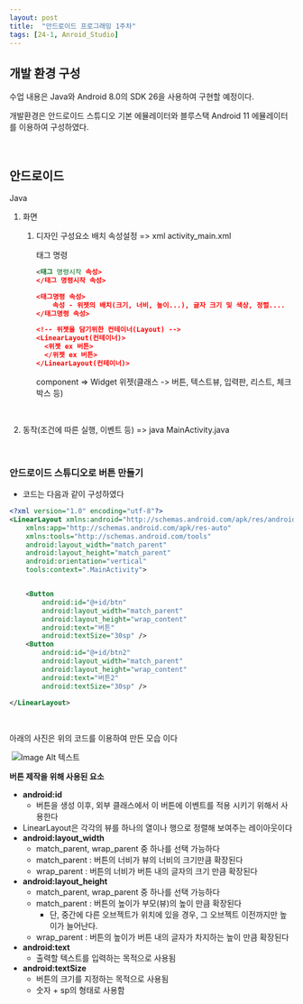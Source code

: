 ```yaml
---
layout: post
title:  "안드로이드 프로그래밍 1주차"
tags: [24-1, Anroid_Studio]
---
```


## 개발 환경 구성

수업 내용은 Java와 Android 8.0의 SDK 26을 사용하여 구현할 예정이다.

개발환경은 안드로이드 스튜디오 기본 에뮬레이터와 블루스택 Android 11 에뮬레이터를 이용하여 구성하였다.

<br/>

## 안드로이드

Java

1. 화면

   1) 디자인 구성요소 배치 속성설정 => xml activity_main.xml

      태그 명령

      ```xml
      <태그 명령시작 속성>  
      </태그 명령시작 속성>
      
      <태그명령 속성> 
          속성 - 위젯의 배치(크기, 너비, 높이...), 글자 크기 및 색상, 정렬....  
      </태그명령 속성>
      
      <!-- 위젯을 담기위한 컨테이너(Layout) -->
      <LinearLayout(컨테이너)>  
      	<위젯 ex 버튼>  
      	</위젯 ex 버튼>
      </LinearLayout(컨테이너)>  
      ```

      component => Widget 위젯(클래스 -> 버튼, 텍스트뷰, 입력판, 리스트, 체크박스 등)
      
      <br>

2. 동작(조건에 따른 실행, 이벤트 등) =>  java MainActivity.java

<br/>

### 안드로이드 스튜디오로 버튼 만들기

- 코드는 다음과 같이 구성하였다

~~~xml
<?xml version="1.0" encoding="utf-8"?>
<LinearLayout xmlns:android="http://schemas.android.com/apk/res/android"
    xmlns:app="http://schemas.android.com/apk/res-auto"
    xmlns:tools="http://schemas.android.com/tools"
    android:layout_width="match_parent"
    android:layout_height="match_parent"
    android:orientation="vertical"
    tools:context=".MainActivity">


    <Button
        android:id="@+id/btn"
        android:layout_width="match_parent"
        android:layout_height="wrap_content"
        android:text="버튼"
        android:textSize="30sp" />
    <Button
        android:id="@+id/btn2"
        android:layout_width="match_parent"
        android:layout_height="wrap_content"
        android:text="버튼2"
        android:textSize="30sp" />

</LinearLayout>
~~~

<br>

아래의 사진은 위의 코드를 이용하여 만든 모습 이다

​    ![Image Alt 텍스트]({{link}}/assets/img/Android/1nd/Android_Button_Create_Ex.png )

**버튼 제작을 위해 사용된 요소**

- **android:id**
  - 버튼을 생성 이후, 외부 클래스에서 이 버튼에 이벤트를 적용 시키기 위해서 사용한다
- LinearLayout은 각각의 뷰를 하나의 열이나 행으로 정렬해 보여주는 레이아웃이다
- **android:layout_width**
  - match_parent, wrap_parent 중 하나를 선택 가능하다
  - match_parent : 버튼의 너비가 뷰의 너비의 크기만큼 확장된다
  - wrap_parent : 버튼의 너비가 버튼 내의 글자의 크기 만큼 확장된다
- **android:layout_height**
  - match_parent, wrap_parent 중 하나를 선택 가능하다
  - match_parent : 버튼의 높이가 부모(뷰)의 높이 만큼 확장된다
    - 단, 중간에 다른 오브젝트가 위치에 있을 경우, 그 오브젝트 이전까지만 높이가 늘어난다.
  - wrap_parent : 버튼의 높이가 버튼 내의 글자가 차지하는 높이 만큼 확장된다
- **android:text**
  - 출력할 텍스트를 입력하는 목적으로 사용됨
- **android:textSize**
  - 버튼의 크기를 지정하는 목적으로 사용됨
  - 숫자 + sp의 형태로 사용함



